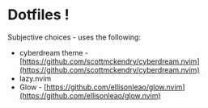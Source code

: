 # Dotfiles !

Subjective choices - uses the following:
- cyberdream theme - [https://github.com/scottmckendry/cyberdream.nvim](https://github.com/scottmckendry/cyberdream.nvim)
- lazy.nvim
- Glow - [https://github.com/ellisonleao/glow.nvim](https://github.com/ellisonleao/glow.nvim)
